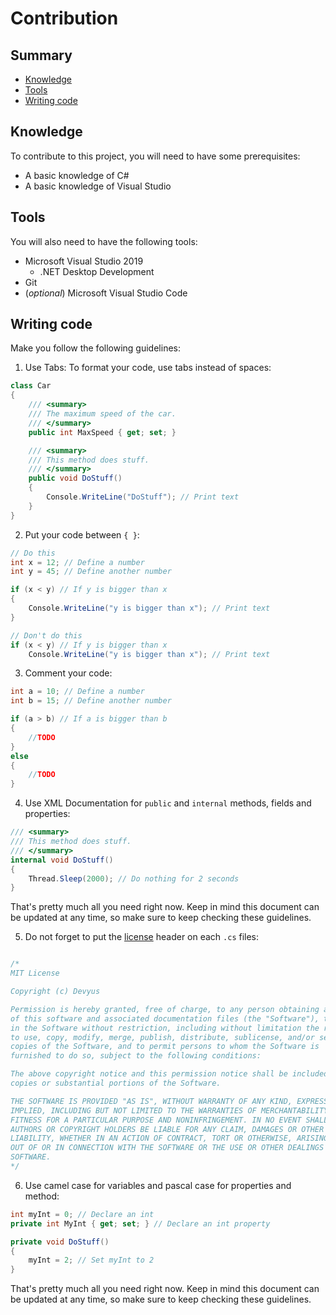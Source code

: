 # Contribution

## Summary

- [Knowledge](#knowledge)
- [Tools](#tools)
- [Writing code](#writing-code)

## Knowledge

To contribute to this project, you will need to have some prerequisites:

- A basic knowledge of C#
- A basic knowledge of Visual Studio

## Tools

You will also need to have the following tools:

- Microsoft Visual Studio 2019
  - .NET Desktop Development
- Git
- (_optional_) Microsoft Visual Studio Code

## Writing code

Make you follow the following guidelines:

1. Use Tabs: To format your code, use tabs instead of spaces:

```cs
class Car
{
    /// <summary>
    /// The maximum speed of the car.
    /// </summary>
    public int MaxSpeed { get; set; }

    /// <summary>
    /// This method does stuff.
    /// </summary>
    public void DoStuff()
    {
        Console.WriteLine("DoStuff"); // Print text
    }
}
```

2. Put your code between `{ }`:

```cs
// Do this
int x = 12; // Define a number
int y = 45; // Define another number

if (x < y) // If y is bigger than x
{
    Console.WriteLine("y is bigger than x"); // Print text
}

// Don't do this
if (x < y) // If y is bigger than x
    Console.WriteLine("y is bigger than x"); // Print text
```

3. Comment your code:

```cs
int a = 10; // Define a number
int b = 15; // Define another number

if (a > b) // If a is bigger than b
{
    //TODO
}
else
{
    //TODO
}
```

4. Use XML Documentation for `public` and `internal` methods, fields and properties:

```cs
/// <summary>
/// This method does stuff.
/// </summary>
internal void DoStuff()
{
    Thread.Sleep(2000); // Do nothing for 2 seconds
}
```

That's pretty much all you need right now. Keep in mind this document can be updated at any time, so make sure to keep checking these guidelines.

5. Do not forget to put the [license](https://github.com/Leo-Corporation/Gavilya/blob/master/LICENSE) header on each `.cs` files:

```cs

/*
MIT License

Copyright (c) Devyus

Permission is hereby granted, free of charge, to any person obtaining a copy
of this software and associated documentation files (the "Software"), to deal
in the Software without restriction, including without limitation the rights
to use, copy, modify, merge, publish, distribute, sublicense, and/or sell
copies of the Software, and to permit persons to whom the Software is
furnished to do so, subject to the following conditions:

The above copyright notice and this permission notice shall be included in all
copies or substantial portions of the Software.

THE SOFTWARE IS PROVIDED "AS IS", WITHOUT WARRANTY OF ANY KIND, EXPRESS OR
IMPLIED, INCLUDING BUT NOT LIMITED TO THE WARRANTIES OF MERCHANTABILITY,
FITNESS FOR A PARTICULAR PURPOSE AND NONINFRINGEMENT. IN NO EVENT SHALL THE
AUTHORS OR COPYRIGHT HOLDERS BE LIABLE FOR ANY CLAIM, DAMAGES OR OTHER
LIABILITY, WHETHER IN AN ACTION OF CONTRACT, TORT OR OTHERWISE, ARISING FROM,
OUT OF OR IN CONNECTION WITH THE SOFTWARE OR THE USE OR OTHER DEALINGS IN THE
SOFTWARE.
*/
```

6. Use camel case for variables and pascal case for properties and method:

```cs
int myInt = 0; // Declare an int
private int MyInt { get; set; } // Declare an int property

private void DoStuff()
{
    myInt = 2; // Set myInt to 2
}
```

That's pretty much all you need right now. Keep in mind this document can be updated at any time, so make sure to keep checking these guidelines.
